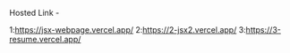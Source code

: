 Hosted Link -

1:https://jsx-webpage.vercel.app/
2:https://2-jsx2.vercel.app/
3:https://3-resume.vercel.app/

